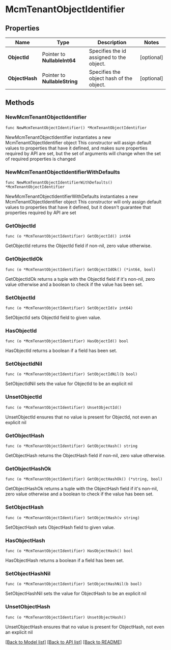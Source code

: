 # McmTenantObjectIdentifier

## Properties

Name | Type | Description | Notes
------------ | ------------- | ------------- | -------------
**ObjectId** | Pointer to **NullableInt64** | Specifies the id assigned to the object. | [optional] 
**ObjectHash** | Pointer to **NullableString** | Specifies the object hash of the object. | [optional] 

## Methods

### NewMcmTenantObjectIdentifier

`func NewMcmTenantObjectIdentifier() *McmTenantObjectIdentifier`

NewMcmTenantObjectIdentifier instantiates a new McmTenantObjectIdentifier object
This constructor will assign default values to properties that have it defined,
and makes sure properties required by API are set, but the set of arguments
will change when the set of required properties is changed

### NewMcmTenantObjectIdentifierWithDefaults

`func NewMcmTenantObjectIdentifierWithDefaults() *McmTenantObjectIdentifier`

NewMcmTenantObjectIdentifierWithDefaults instantiates a new McmTenantObjectIdentifier object
This constructor will only assign default values to properties that have it defined,
but it doesn't guarantee that properties required by API are set

### GetObjectId

`func (o *McmTenantObjectIdentifier) GetObjectId() int64`

GetObjectId returns the ObjectId field if non-nil, zero value otherwise.

### GetObjectIdOk

`func (o *McmTenantObjectIdentifier) GetObjectIdOk() (*int64, bool)`

GetObjectIdOk returns a tuple with the ObjectId field if it's non-nil, zero value otherwise
and a boolean to check if the value has been set.

### SetObjectId

`func (o *McmTenantObjectIdentifier) SetObjectId(v int64)`

SetObjectId sets ObjectId field to given value.

### HasObjectId

`func (o *McmTenantObjectIdentifier) HasObjectId() bool`

HasObjectId returns a boolean if a field has been set.

### SetObjectIdNil

`func (o *McmTenantObjectIdentifier) SetObjectIdNil(b bool)`

 SetObjectIdNil sets the value for ObjectId to be an explicit nil

### UnsetObjectId
`func (o *McmTenantObjectIdentifier) UnsetObjectId()`

UnsetObjectId ensures that no value is present for ObjectId, not even an explicit nil
### GetObjectHash

`func (o *McmTenantObjectIdentifier) GetObjectHash() string`

GetObjectHash returns the ObjectHash field if non-nil, zero value otherwise.

### GetObjectHashOk

`func (o *McmTenantObjectIdentifier) GetObjectHashOk() (*string, bool)`

GetObjectHashOk returns a tuple with the ObjectHash field if it's non-nil, zero value otherwise
and a boolean to check if the value has been set.

### SetObjectHash

`func (o *McmTenantObjectIdentifier) SetObjectHash(v string)`

SetObjectHash sets ObjectHash field to given value.

### HasObjectHash

`func (o *McmTenantObjectIdentifier) HasObjectHash() bool`

HasObjectHash returns a boolean if a field has been set.

### SetObjectHashNil

`func (o *McmTenantObjectIdentifier) SetObjectHashNil(b bool)`

 SetObjectHashNil sets the value for ObjectHash to be an explicit nil

### UnsetObjectHash
`func (o *McmTenantObjectIdentifier) UnsetObjectHash()`

UnsetObjectHash ensures that no value is present for ObjectHash, not even an explicit nil

[[Back to Model list]](../README.md#documentation-for-models) [[Back to API list]](../README.md#documentation-for-api-endpoints) [[Back to README]](../README.md)


